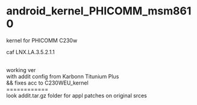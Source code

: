 # android_kernel_PHICOMM_msm8610
kernel for PHICOMM C230w

caf LNX.LA.3.5.2.1.1

<br /> working ver
<br /> with addit config from Karbonn Titunium Plus
<br>&& fixes acc to C230WEU_kernel
<br> ============
<br> look addit.tar.gz folder for appl patches on original srces
